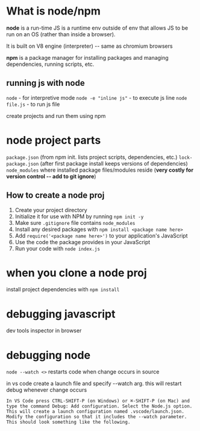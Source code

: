 # What is node/npm
**node** is a run-time JS is a runtime env outside of env that allows JS to be run on an OS (rather than inside a browser).

It is built on V8 engine (interpreter) -- same as chromium browsers

**npm** is a package manager for installing packages and managing dependencies, running scripts, etc.

## running js with node

`node` - for interpretive mode
`node -e "inline js"` - to execute js line
`node file.js` - to run js file

create projects and run them using npm


# node project parts
`package.json` (from npm init. lists project scripts, dependencies, etc.)
`lock-package.json` (after first package install keeps versions of dependencies)
`node_modules` where installed package files/modules reside (**very costly for version control -- add to git ignore**)


## How to create a node proj
1. Create your project directory
1. Initialize it for use with NPM by running `npm init -y`
1. Make sure `.gitignore` file contains `node_modules`
1. Install any desired packages with `npm install <package name here>`
1. Add `require('<package name here>')` to your application's JavaScript
1. Use the code the package provides in your JavaScript
1. Run your code with `node index.js`


# when you clone a node proj
install project dependencies with `npm install`


# debugging javascript
dev tools inspector in browser

# debugging node

`node --watch <>` restarts code when change occurs in source

in vs code create a launch file and specify --watch arg. this will restart debug whenever change occurs

    In VS Code press CTRL-SHIFT-P (on Windows) or ⌘-SHIFT-P (on Mac) and type the command Debug: Add configuration. Select the Node.js option. This will create a launch configuration named .vscode/launch.json. Modify the configuration so that it includes the --watch parameter. This should look something like the following.

